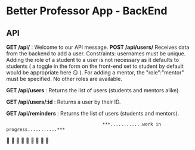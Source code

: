 # Better Professor App - BackEnd #

## API ##

**GET /api/** : Welcome to our API message.
**POST /api/users/** Receives data from the backend to add a user. Constraints: usernames must be unique. Adding the role of a student to a user is not necessary as it defaults to students ( a toggle in the form on the front-end set to student by default would be appropriate here :smirk: ). For adding a mentor, the "role":"mentor" must be specified. No other roles are available.

**GET /api/users** : Returns the list of users (students and mentors alike). 

**GET /api/users/:id** : Returns a user by their ID.

**GET /api/reminders** : Returns the list of users (students and mentors).

                                        ***............work in progress...........***

   :hammer: :hammer: :hammer: :construction_worker: :construction_worker: :construction_worker: :hammer: :hammer: :hammer:

